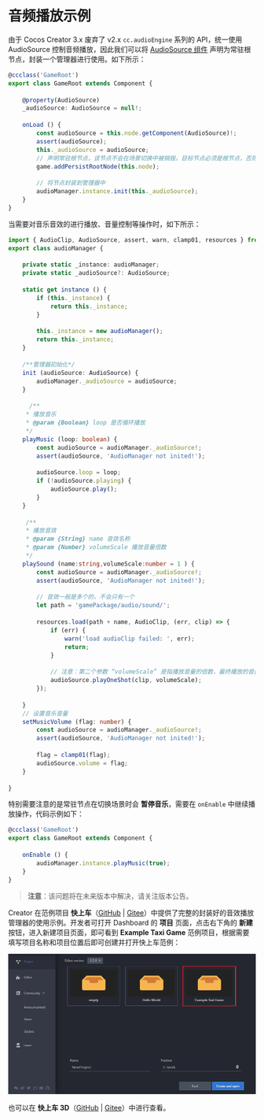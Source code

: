 # 音频播放示例

由于 Cocos Creator 3.x 废弃了 v2.x `cc.audioEngine` 系列的 API，统一使用 AudioSource 控制音频播放，因此我们可以将 [AudioSource 组件](./audiosource.md) 声明为常驻根节点，封装一个管理器进行使用。如下所示：

```typescript
@ccclass('GameRoot')
export class GameRoot extends Component {
    
    @property(AudioSource) 
    _audioSource: AudioSource = null!;

    onLoad () {
        const audioSource = this.node.getComponent(AudioSource)!;
        assert(audioSource);
        this._audioSource = audioSource;
        // 声明常驻根节点，该节点不会在场景切换中被销毁。目标节点必须是根节点，否则无效。
        game.addPersistRootNode(this.node);

        // 将节点封装到管理器中
        audioManager.instance.init(this._audioSource);
    }
}
```

当需要对音乐音效的进行播放、音量控制等操作时，如下所示：

```typescript
import { AudioClip, AudioSource, assert, warn, clamp01, resources } from "cc";
export class audioManager {

    private static _instance: audioManager;
    private static _audioSource?: AudioSource;

    static get instance () {
        if (this._instance) {
            return this._instance;
        }

        this._instance = new audioManager();
        return this._instance;
    }

    /**管理器初始化*/
    init (audioSource: AudioSource) {
        audioManager._audioSource = audioSource;
    }

      /**
     * 播放音乐
     * @param {Boolean} loop 是否循环播放
     */
    playMusic (loop: boolean) {
        const audioSource = audioManager._audioSource!;
        assert(audioSource, 'AudioManager not inited!');

        audioSource.loop = loop;
        if (!audioSource.playing) {
            audioSource.play();
        }
    }

     /**
     * 播放音效
     * @param {String} name 音效名称
     * @param {Number} volumeScale 播放音量倍数
     */
    playSound (name:string,volumeScale:number = 1 ) {
        const audioSource = audioManager._audioSource!;
        assert(audioSource, 'AudioManager not inited!');

        // 音效一般是多个的，不会只有一个
        let path = 'gamePackage/audio/sound/';

        resources.load(path + name, AudioClip, (err, clip) => {
            if (err) {
                warn('load audioClip failed: ', err);
                return;
            }
            
            // 注意：第二个参数 “volumeScale” 是指播放音量的倍数，最终播放的音量为 “audioSource.volume * volumeScale”
            audioSource.playOneShot(clip, volumeScale);
        });

    }
    // 设置音乐音量
    setMusicVolume (flag: number) {
        const audioSource = audioManager._audioSource!;
        assert(audioSource, 'AudioManager not inited!');

        flag = clamp01(flag);
        audioSource.volume = flag;
    }

}
```

特别需要注意的是常驻节点在切换场景时会 **暂停音乐**，需要在 `onEnable` 中继续播放操作，代码示例如下：

```typescript
@ccclass('GameRoot')
export class GameRoot extends Component {

    onEnable () {
        audioManager.instance.playMusic(true);
    }
}

```

> **注意**：该问题将在未来版本中解决，请关注版本公告。

Creator 在范例项目 **快上车**（[GitHub](https://github.com/cocos-creator/tutorial-taxi-game) | [Gitee](https://gitee.com/mirrors_cocos-creator/tutorial-taxi-game)）中提供了完整的封装好的音效播放管理器的使用示例。开发者可打开 Dashboard 的 **项目** 页面，点击右下角的 **新建** 按钮，进入新建项目页面，即可看到 **Example Taxi Game** 范例项目，根据需要填写项目名称和项目位置后即可创建并打开快上车范例：

![audioEdit](audio/audioEdit.png)

也可以在 **快上车 3D**（[GitHub](https://github.com/cocos-creator/tutorial-taxi-game) | [Gitee](https://gitee.com/mirrors_cocos-creator/tutorial-taxi-game)）中进行查看。
